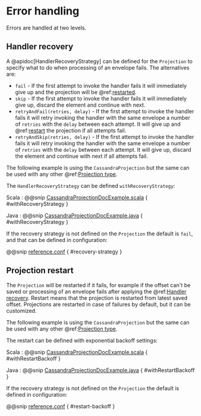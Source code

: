 # Error handling

Errors are handled at two levels.

## Handler recovery

A @apidoc[HandlerRecoveryStrategy] can be defined for the `Projection` to specify what to do when processing
of an envelope fails. The alternatives are:

* `fail` - If the first attempt to invoke the handler fails it will immediately give up and the projection will be
  @ref:[restarted](#projection-restart).
* `skip` - If the first attempt to invoke the handler fails it will immediately give up, discard the element and
  continue with next.
* `retryAndFail(retries, delay)`  - If the first attempt to invoke the handler fails it will retry
  invoking the handler with the same envelope a number of `retries` with the `delay` between each attempt.
  It will give up and @ref:[restart](#projection-restart) the projection if all attempts fail.
* `retryAndSkip(retries, delay)`  - If the first attempt to invoke the handler fails it will retry
  invoking the handler with the same envelope a number of `retries` with the `delay` between each attempt.
  It will give up, discard the element and continue with next if all attempts fail.

The following example is using the `CassandraProjection` but the same can be used with any other
@ref:[Projection type](overview.md).

The `HandlerRecoveryStrategy` can be defined `withRecoveryStrategy`:

Scala
:  @@snip [CassandraProjectionDocExample.scala](/integration-examples/src/test/scala/docs/cassandra/CassandraProjectionDocExample.scala) { #withRecoveryStrategy }

Java
:  @@snip [CassandraProjectionDocExample.java](/integration-examples/src/test/java/jdocs/cassandra/CassandraProjectionDocExample.java) { #withRecoveryStrategy }

If the recovery strategy is not defined on the `Projection` the default is `fail`, and that can be defined
in configuration:

@@snip [reference.conf](/core/src/main/resources/reference.conf) { #recovery-strategy }
 

## Projection restart

The `Projection` will be restarted if it fails, for example if the offset can't be saved or processing of an
envelope fails after applying the @ref:[Handler recovery](#handler-recovery). Restart means that the projection
is restarted from latest saved offset. Projections are restarted in case of failures by default, but it can be
customized.

The following example is using the `CassandraProjection` but the same can be used with any other
@ref:[Projection type](overview.md).

The restart can be defined with exponential backoff settings:

Scala
:  @@snip [CassandraProjectionDocExample.scala](/integration-examples/src/test/scala/docs/cassandra/CassandraProjectionDocExample.scala) { #withRestartBackoff }

Java
:  @@snip [CassandraProjectionDocExample.java](/integration-examples/src/test/java/jdocs/cassandra/CassandraProjectionDocExample.java) { #withRestartBackoff }
 
If the recovery strategy is not defined on the `Projection` the default is defined in configuration:

@@snip [reference.conf](/core/src/main/resources/reference.conf) { #restart-backoff }
